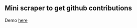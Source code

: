 ## Mini scraper to get github contributions

Demo [here](https://gh-contrib-api-scraper.herokuapp.com/yannklein)